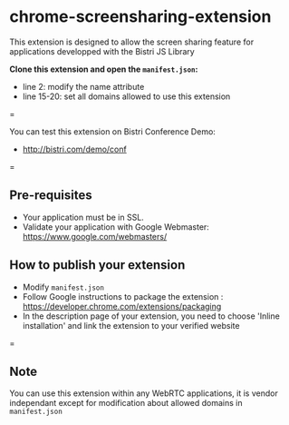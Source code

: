 chrome-screensharing-extension
==============================

This extension is designed to allow the screen sharing feature for applications developped with the Bistri JS Library

**Clone this extension and open the `manifest.json`:**

* line 2: modify the name attribute
* line 15-20: set all domains allowed to use this extension

=

You can test this extension on Bistri Conference Demo:

* http://bistri.com/demo/conf

=

## Pre-requisites

* Your application must be in SSL.
* Validate your application with Google Webmaster: https://www.google.com/webmasters/

## How to publish your extension

* Modify `manifest.json`
* Follow Google instructions to package the extension : https://developer.chrome.com/extensions/packaging
* In the description page of your extension, you need to choose 'Inline installation' and link the extension to your verified website

=

## Note

You can use this extension within any WebRTC applications, it is vendor independant except for modification about allowed domains in `manifest.json`
